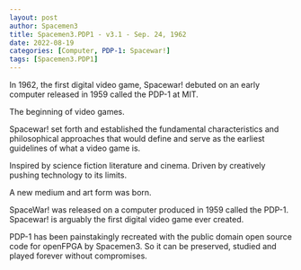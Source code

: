 ```yaml
---
layout: post
author: Spacemen3
title: Spacemen3.PDP1 - v3.1 - Sep. 24, 1962
date: 2022-08-19
categories: [Computer, PDP-1: Spacewar!]
tags: [Spacemen3.PDP1]
---
```

In 1962, the first digital video game, Spacewar! debuted on an early computer released in 1959 called the PDP-1 at MIT.

The beginning of video games.

Spacewar! set forth and established the fundamental characteristics and philosophical approaches that would define and serve as the earliest guidelines of what a video game is.

Inspired by science fiction literature and cinema. Driven by creatively pushing technology to its limits.

A new medium and art form was born.

SpaceWar! was released on a computer produced in 1959 called the PDP-1. Spacewar! is arguably the first digital video game ever created.

PDP-1 has been painstakingly recreated with the public domain open source code for openFPGA by Spacemen3. So it can be preserved, studied and played forever without compromises.

